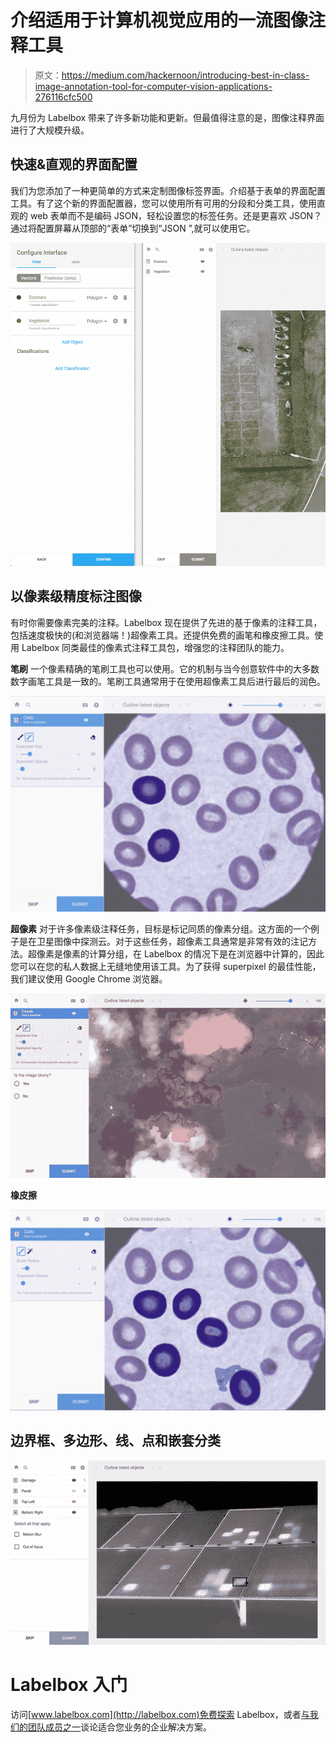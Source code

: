 # 介绍适用于计算机视觉应用的一流图像注释工具

> 原文：<https://medium.com/hackernoon/introducing-best-in-class-image-annotation-tool-for-computer-vision-applications-276116cfc500>

九月份为 Labelbox 带来了许多新功能和更新。但最值得注意的是，图像注释界面进行了大规模升级。

## **快速&直观的界面配置**

我们为您添加了一种更简单的方式来定制图像标签界面。介绍基于表单的界面配置工具。有了这个新的界面配置器，您可以使用所有可用的分段和分类工具，使用直观的 web 表单而不是编码 JSON，轻松设置您的标签任务。还是更喜欢 JSON？通过将配置屏幕从顶部的“表单”切换到“JSON ”,就可以使用它。

![](img/e5ee70c1342c4c0a47ebc4d7ce6304db.png)

## **以像素级精度标注图像**

有时你需要像素完美的注释。Labelbox 现在提供了先进的基于像素的注释工具，包括速度极快的(和浏览器端！)超像素工具。还提供免费的画笔和橡皮擦工具。使用 Labelbox 同类最佳的像素式注释工具包，增强您的注释团队的能力。

**笔刷**
一个像素精确的笔刷工具也可以使用。它的机制与当今创意软件中的大多数数字画笔工具是一致的。笔刷工具通常用于在使用超像素工具后进行最后的润色。

![](img/5b0dcbdba72a7121d240028295d80647.png)

**超像素**
对于许多像素级注释任务，目标是标记同质的像素分组。这方面的一个例子是在卫星图像中探测云。对于这些任务，超像素工具通常是非常有效的注记方法。超像素是像素的计算分组，在 Labelbox 的情况下是在浏览器中计算的，因此您可以在您的私人数据上无缝地使用该工具。为了获得 superpixel 的最佳性能，我们建议使用 Google Chrome 浏览器。

![](img/4e22452bc1e1cd043e2b57123a17e6e2.png)

**橡皮擦**

![](img/c532cbdf3f2798c4e7f577d6e758b567.png)

## 边界框、多边形、线、点和嵌套分类

![](img/76e6cd2030dd9af9a9ff68e758a828e4.png)

# Labelbox 入门

访问[www.labelbox.com](http://labelbox.com)免费探索 Labelbox，或者[与我们的团队成员之一](http://labelbox.com/enterprise)谈论适合您业务的企业解决方案。